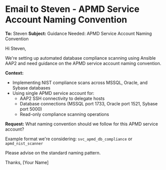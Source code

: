 # Email to Steven - APMD Service Account Naming Convention

**To:** Steven
**Subject:** Guidance Needed: APMD Service Account Naming Convention

Hi Steven,

We're setting up automated database compliance scanning using Ansible AAP2 and need guidance on the APMD service account naming convention.

**Context:**
- Implementing NIST compliance scans across MSSQL, Oracle, and Sybase databases
- Using single APMD service account for:
  - AAP2 SSH connectivity to delegate hosts
  - Database connections (MSSQL port 1733, Oracle port 1521, Sybase port 5000)
  - Read-only compliance scanning operations

**Request:** What naming convention should we follow for this APMD service account?

Example format we're considering: `svc_apmd_db_compliance` or `apmd_nist_scanner`

Please advise on the standard naming pattern.

Thanks,
[Your Name]
